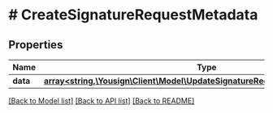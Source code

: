 # # CreateSignatureRequestMetadata

## Properties

Name | Type | Description | Notes
------------ | ------------- | ------------- | -------------
**data** | [**array<string,\Yousign\Client\Model\UpdateSignatureRequestMetadataDataValue>**](UpdateSignatureRequestMetadataDataValue.md) |  | [optional]

[[Back to Model list]](../../README.md#models) [[Back to API list]](../../README.md#endpoints) [[Back to README]](../../README.md)
